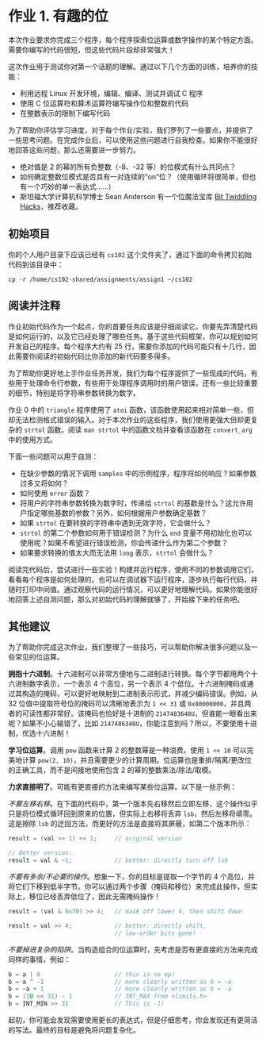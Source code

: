 # 作业 1. 有趣的位

本次作业要求你完成三个程序，每个程序探索位运算或数字操作的某个特定方面。需要你编写的代码很短，但这些代码片段却非常强大！

这次作业用于测试你对第一个话题的理解。通过以下几个方面的训练，培养你的技能：

- 利用远程 Linux 开发环境，编辑、编译、测试并调试 C 程序​  
- 使用 C 位运算符和算术运算符编写操作位和整数的代码​  
- 在整数表示的限制下编写代码

为了帮助你评估学习进度，对于每个作业/实验，我们罗列了一些要点，并提供了一些思考问题。在完成作业后，可以使用这些问题进行自我检查。如果你不能很好地回答这些问题，那么还需要进一步努力。

- 绝对值是 2 的幂的所有负整数（-8、-32 等）的位模式有什么共同点？
- 如何确定整数位模式是否具有一对连续的“on”位？（使用循环将很简单，但也有一个巧妙的单一表达式……）
- 斯坦福大学计算机科学博士 Sean Anderson 有一个位魔法宝库 [Bit Twiddling Hacks](http://graphics.stanford.edu/~seander/bithacks.html)，推荐收藏。

## 初始项目

你的个人用户目录下应该已经有 `cs102` 这个文件夹了，通过下面的命令拷贝初始代码到该目录中：

```
cp -r /home/cs102-shared/assignments/assign1 ~/cs102
```

## 阅读并注释

作业初始代码作为一个起点，你的首要任务应该是仔细阅读它。你要先弄清楚代码是如何运行的，以及它已经处理了哪些任务。基于这些代码框架，你可以规划如何开发自己的程序。每个程序大约有 25 行，需要你添加的代码可能只有十几行，因此需要你阅读的初始代码比你添加的新代码要多得多。

为了帮助你更好地上手作业任务开发，我们为每个程序提供了一些现成的代码，有些用于处理命令行参数，有些用于处理程序调用时的用户错误，还有一些比较重要的细节，特别是将字符串参数转换为数字。

作业 0 中的 `triangle` 程序使用了 `atoi` 函数，该函数使用起来相对简单一些，但却无法检测格式错误的输入。对于本次作业的这些程序，我们使用更强大但却更复杂的 `strtol` 函数。阅读 `man strtol` 中的函数文档并查看该函数在 `convert_arg` 中的使用方式。

下面一些问题可以用于自测：

- 在缺少参数的情况下调用 `samples` 中的示例程序，程序将如何响应？如果参数过多又将如何？
- ​如何使用 `error` 函数？
- 将用户的字符串参数转换为数字时，传递给 `strtol` 的基数是什么？这允许用户指定哪些基数的参数？另外，如何根据用户参数确定基数？
- 如果 `strtol` 在要转换的字符串中遇到无效字符，它会做什么？
- `strtol` 的第二个参数如何用于错误检测？为什么 `end` 变量不用初始化也可以使用呢？如果不希望进行错误检测，你会传递什么作为第二个参数？
- 如果要求转换的值太大而无法用 `long` 表示，`strtol` 会做什么？

阅读完代码后，尝试进行一些实验！构建并运行程序，使用不同的参数调用它们，看看每个程序是如何处理的。也可以在调试器下运行程序，逐步执行每行代码，并随时打印中间值。通过观察代码的运行情况，可以更好地理解代码。如果你能很好地回答上述自测问题，那么对初始代码的理解就够了，开始接下来的任务吧。

## 其他建议

为了帮助你完成这次作业，我们整理了一些技巧，可以帮助你解决很多问题以及一些常见的位运算。

**拥抱十六进制**。十六进制可以非常方便地与二进制进行转换。每个字节都用两个十六进制数字表示，一个表示 4 个高位，另一个表示 4 个低位。十六进制掩码或通过其构造的掩码，可以更好地映射到二进制表示形式，并减少编码错误。例如，从 32 位值中提取符号位的掩码可以清晰地表示为 `1 << 31` 或 `0x80000000`，并且两者的可读性都非常好。该掩码也恰好是十进制的 `2147483648U`，但谁能一眼看出来呢？如果不小心输错了，比如 `2147486348U`，你能注意到吗？所以，不要使用十进制，优选十六进制！

**学习位运算**。调用 `pow` 函数来计算 2 的整数幂是一种浪费。使用 `1 << 10` 可以完美地计算 `pow(2, 10)`，并且需要更少的计算周期。位运算也是重排/隔离/更改位的正确工具，而不是间接地使用包含 2 的幂的整数乘法/除法/取模。

**力求直接明了**。可能有更直接的方法来编写某些位运算。以下是一些示例：

*不要左移右移*。在下面的代码中，第一个版本先右移然后立即左移，这个操作似乎只是将位模式循环回到原来的位置，但实际上右移将丢弃 `lsb`，然后左移将填零。这是擦除 `lsb` 的迂回方法，而更好的方法是直接将其屏蔽，如第二个版本所示：

```c
result = (val >> 1) << 1;     // original version

// Better version:
result = val & ~1;            // better: directly turn off lsb
```

*不要有多余/不必要的操作*。想象一下，你的目标是提取一个字节的 4 个高位，并将它们下移到低半字节。你可以通过两个步骤（掩码和移位）来完成此操作，但实际上，移位已经丢弃低位了，因此无需掩码操作！

```c
result = (val & 0xf0) >> 4;   // mask off lower 4, then shift down

result = val >> 4;            // better: directly shift, 
                              // low-order bits gone!
```

*不要掉进复杂的陷阱*。当构造组合的位运算时，先考虑是否有更直接的方法来完成同样的事情，例如：

```c
b = a | 0                     // this is no op!
b = a ^ -1                    // more clearly written as b = ~a
b = ~a + 1                    // more clearly written as b = -a
b = (1U << 31) - 1            // INT_MAX from <limits.h> 
b = INT_MIN >> 31             // This is -1!
```

起初，你可能会发现需要使用更长的表达式，但是仔细思考，你会发现还有更简洁的写法。最终的目标是避免将问题复杂化。
